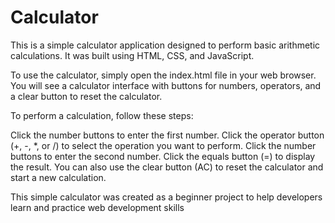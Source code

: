 # Calculator
This is a simple calculator application designed to perform basic arithmetic calculations. It was built using HTML, CSS, and JavaScript.

To use the calculator, simply open the index.html file in your web browser. You will see a calculator interface with buttons for numbers, operators, and a clear button to reset the calculator.

To perform a calculation, follow these steps:

Click the number buttons to enter the first number.
Click the operator button (+, -, *, or /) to select the operation you want to perform.
Click the number buttons to enter the second number.
Click the equals button (=) to display the result.
You can also use the clear button (AC) to reset the calculator and start a new calculation.

This simple calculator was created as a beginner project to help developers learn and practice web development skills
